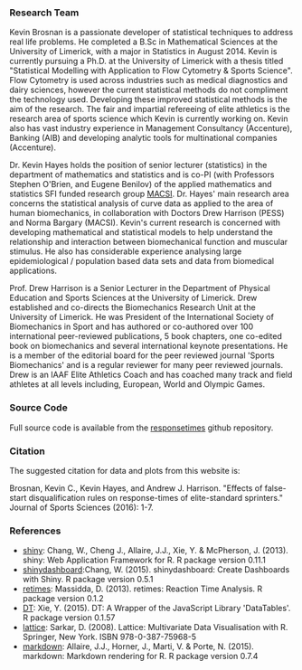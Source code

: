 ### Research Team

Kevin Brosnan is a passionate developer of statistical techniques to address real life problems. He completed a B.Sc in Mathematical Sciences at the University of Limerick, with a major in Statistics in August 2014. Kevin is currently pursuing a Ph.D. at the University of Limerick with a thesis titled "Statistical Modelling with Application to Flow Cytometry & Sports Science". Flow Cytometry is used across industries such as medical diagnostics and dairy sciences, however the current statistical methods do not compliment the technology used. Developing these improved statistical methods is the aim of the research. The fair and impartial refereeing of elite athletics is the research area of sports science which Kevin is currently working on. Kevin also has vast industry experience in Management Consultancy (Accenture), Banking (AIB) and developing analytic tools for multinational companies (Accenture).

Dr. Kevin Hayes holds the position of senior lecturer (statistics) in the department of mathematics and statistics and is co-PI (with Professors Stephen O'Brien, and Eugene Benilov) of the applied mathematics and statistics SFI funded research group <a href="http://www.macsi.ul.ie" target = "_blank_">MACSI</a>. Dr. Hayes' main research area concerns the statistical analysis of curve data as applied to the area of human biomechanics, in collaboration with Doctors Drew Harrison (PESS) and Norma Bargary (MACSI). Kevin's current research is concerned with developing mathematical and statistical models to help understand the relationship and interaction between biomechanical function and muscular stimulus. He also has considerable experience analysing large epidemiological / population based data sets and data from biomedical applications. 

Prof. Drew Harrison is a Senior Lecturer in the Department of Physical Education and Sports Sciences at the University of Limerick. Drew established and co-directs the Biomechanics Research Unit at the University of Limerick. He was President of the International Society of Biomechanics in Sport and has authored or co-authored over 100 international peer-reviewed publications, 5 book chapters, one co-edited book on biomechanics and several international keynote presentations. He is a member of the editorial board for the peer reviewed journal 'Sports Biomechanics' and is a regular reviewer for many peer reviewed journals. Drew is an IAAF Elite Athletics Coach and has coached many track and field athletes at all levels including, European, World and Olympic Games. 

### Source Code
Full source code is available from the <a href="https://github.com/significantstats/responsetimes" target="_blank_">responsetimes</a> github repository. 

### Citation
The suggested citation for data and plots from this website is:

Brosnan, Kevin C., Kevin Hayes, and Andrew J. Harrison. "Effects of false-start disqualification rules on response-times of elite-standard sprinters." Journal of Sports Sciences (2016): 1-7.

### References

* <a href="http://cran.r-project.org/web/packages/shiny" target="_blank_">shiny</a>: Chang, W., Cheng J., Allaire, J.J., Xie, Y. & McPherson, J. (2013). shiny: Web Application Framework for R. R package version 0.11.1
* <a href="http://cran.r-project.org/web/packages/shinydashboard" target="_blank_">shinydashboard</a>:Chang, W. (2015). shinydashboard: Create Dashboards with Shiny. R package version 0.5.1
* <a href="http://cran.r-project.org/web/packages/retimes" target="_blank_">retimes</a>: Massidda, D. (2013). retimes: Reaction Time Analysis. R package version 0.1.2
* <a href="http://rstudio.github.io/DT" target="_blank_">DT</a>: Xie, Y. (2015). DT: A Wrapper of the JavaScript Library 'DataTables'. R package version 0.1.57
* <a href="http://cran.r-project.org/web/packages/lattice" target="_blank_">lattice</a>: Sarkar, D. (2008). Lattice: Multivariate Data Visualisation with R. Springer, New York. ISBN 978-0-387-75968-5
* <a href="http://cran.r-project.org/web/packages/markdown" target="_blank_">markdown</a>: Allaire, J.J., Horner, J., Marti, V. & Porte, N. (2015). markdown: Markdown rendering for R. R package version 0.7.4
